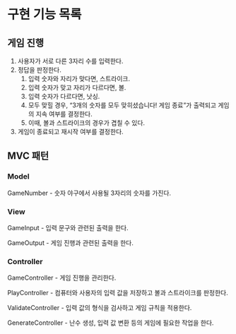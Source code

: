 # 구현 기능 목록

## 게임 진행

1. 사용자가 서로 다른 3자리 수를 입력한다.
2. 정답을 판정한다.
    1. 입력 숫자와 자리가 맞다면, 스트라이크.
    2. 입력 숫자가 맞고 자리가 다르다면, 볼.
    3. 입력 숫자가 다르다면, 낫싱.
    4. 모두 맞힐 경우, “3개의 숫자를 모두 맞히셨습니다! 게임 종료”가 출력되고 게임의 지속 여부를 결정한다.
    5. 이때, 볼과 스트라이크의 경우가 겹칠 수 있다.
3. 게임이 종료되고 재시작 여부를 결정한다.

## MVC 패턴

### Model

GameNumber - 숫자 야구에서 사용될 3자리의 숫자를 가진다.

### View

GameInput - 입력 문구와 관련된 출력을 한다.

GameOutput - 게임 진행과 관련된 출력을 한다.

### Controller

GameController - 게임 진행을 관리한다.

PlayController - 컴퓨터와 사용자의 입력 값을 저장하고 볼과 스트라이크를 판정한다.

ValidateController - 입력 값의 형식을 검사하고 게임 규칙을 적용한다.

GenerateController - 난수 생성, 입력 값 변환 등의 게임에 필요한 작업을 한다.